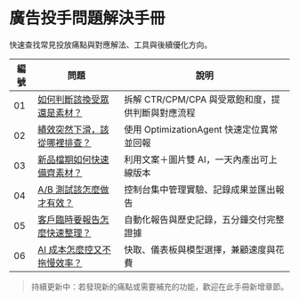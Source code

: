 # 廣告投手問題解決手冊

快速查找常見投放痛點與對應解法、工具與後續優化方向。

| 編號 | 問題 | 說明 |
|------|------|------|
| 01 | [如何判斷該換受眾還是素材？](01_換受眾還是素材.md) | 拆解 CTR/CPM/CPA 與受眾飽和度，提供判斷與對應流程 |
| 02 | [績效突然下滑，該從哪裡排查？](02_績效突然下滑怎麼辦.md) | 使用 OptimizationAgent 快速定位異常並回報 |
| 03 | [新品檔期如何快速備齊素材？](03_新品檔期如何快速備稿.md) | 利用文案＋圖片雙 AI，一天內產出可上線版本 |
| 04 | [A/B 測試該怎麼做才有效？](04_A_B測試該怎麼做才有效.md) | 控制台集中管理實驗、記錄成果並匯出報告 |
| 05 | [客戶臨時要報告怎麼快速整理？](05_客戶報告怎麼快速整理.md) | 自動化報告與歷史記錄，五分鐘交付完整證據 |
| 06 | [AI 成本怎麼控又不拖慢效率？](06_AI成本怎麼控又不拖慢效率.md) | 快取、儀表板與模型選擇，兼顧速度與花費 |

> 持續更新中：若發現新的痛點或需要補充的功能，歡迎在此手冊新增章節。
